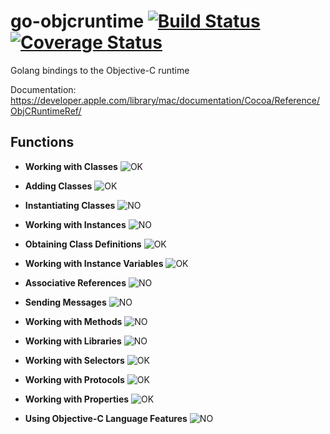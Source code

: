 go-objcruntime [![Build Status](https://travis-ci.org/maxence-charriere/go-objcruntime.svg)](https://travis-ci.org/maxence-charriere/go-objcruntime) [![Coverage Status](https://coveralls.io/repos/maxence-charriere/go-objcruntime/badge.svg?branch=master&service=github&random=)](https://coveralls.io/github/maxence-charriere/go-objcruntime?branch=master)
========

Golang bindings to the Objective-C runtime

Documentation: https://developer.apple.com/library/mac/documentation/Cocoa/Reference/ObjCRuntimeRef/

Functions
---------------

- **Working with Classes**
![OK](https://upload.wikimedia.org/wikipedia/commons/thumb/8/80/Symbol_OK.svg/16px-Symbol_OK.svg.png)

- **Adding Classes**
![OK](https://upload.wikimedia.org/wikipedia/commons/thumb/8/80/Symbol_OK.svg/16px-Symbol_OK.svg.png)

- **Instantiating Classes**
![NO](https://upload.wikimedia.org/wikipedia/commons/thumb/c/c4/No_icon_red.svg/16px-No_icon_red.svg.png)

- **Working with Instances**
![NO](https://upload.wikimedia.org/wikipedia/commons/thumb/c/c4/No_icon_red.svg/16px-No_icon_red.svg.png)

- **Obtaining Class Definitions**
![OK](https://upload.wikimedia.org/wikipedia/commons/thumb/8/80/Symbol_OK.svg/16px-Symbol_OK.svg.png)

- **Working with Instance Variables**
![OK](https://upload.wikimedia.org/wikipedia/commons/thumb/8/80/Symbol_OK.svg/16px-Symbol_OK.svg.png)

- **Associative References**
![NO](https://upload.wikimedia.org/wikipedia/commons/thumb/c/c4/No_icon_red.svg/16px-No_icon_red.svg.png)

- **Sending Messages**
![NO](https://upload.wikimedia.org/wikipedia/commons/thumb/c/c4/No_icon_red.svg/16px-No_icon_red.svg.png)

- **Working with Methods**
![NO](https://upload.wikimedia.org/wikipedia/commons/thumb/c/c4/No_icon_red.svg/16px-No_icon_red.svg.png)

- **Working with Libraries**
![NO](https://upload.wikimedia.org/wikipedia/commons/thumb/c/c4/No_icon_red.svg/16px-No_icon_red.svg.png)

- **Working with Selectors**
![OK](https://upload.wikimedia.org/wikipedia/commons/thumb/8/80/Symbol_OK.svg/16px-Symbol_OK.svg.png)

- **Working with Protocols**
![OK](https://upload.wikimedia.org/wikipedia/commons/thumb/8/80/Symbol_OK.svg/16px-Symbol_OK.svg.png)

- **Working with Properties**
![OK](https://upload.wikimedia.org/wikipedia/commons/thumb/8/80/Symbol_OK.svg/16px-Symbol_OK.svg.png)

- **Using Objective-C Language Features**
![NO](https://upload.wikimedia.org/wikipedia/commons/thumb/c/c4/No_icon_red.svg/16px-No_icon_red.svg.png)